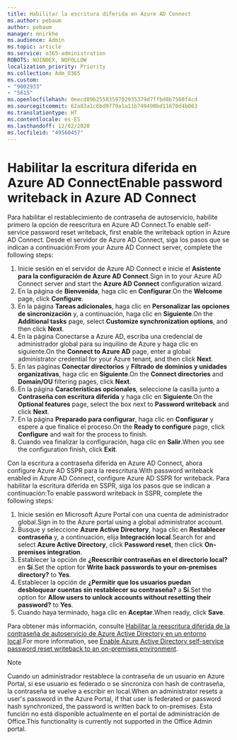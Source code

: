 ```yaml
---
title: Habilitar la escritura diferida en Azure AD Connect
ms.author: pebaum
author: pebaum
manager: mnirkhe
ms.audience: Admin
ms.topic: article
ms.service: o365-administration
ROBOTS: NOINDEX, NOFOLLOW
localization_priority: Priority
ms.collection: Adm_O365
ms.custom:
- "9002933"
- "5615"
ms.openlocfilehash: 0eecd89b2558359702935379d7ffbd8b7508f4cd
ms.sourcegitcommit: 62a83a1c6bd9779a1a11b749490bd11670d4b063
ms.translationtype: HT
ms.contentlocale: es-ES
ms.lasthandoff: 12/02/2020
ms.locfileid: "49560457"
---
```

# <a name="enable-password-writeback-in-azure-ad-connect"></a><span data-ttu-id="3b432-102">Habilitar la escritura diferida en Azure AD Connect</span><span class="sxs-lookup"><span data-stu-id="3b432-102">Enable password writeback in Azure AD Connect</span></span>

<span data-ttu-id="3b432-103">Para habilitar el restablecimiento de contraseña de autoservicio, habilite primero la opción de reescritura en Azure AD Connect.</span><span class="sxs-lookup"><span data-stu-id="3b432-103">To enable self-service password reset writeback, first enable the writeback option in Azure AD Connect.</span></span> <span data-ttu-id="3b432-104">Desde el servidor de Azure AD Connect, siga los pasos que se indican a continuación:</span><span class="sxs-lookup"><span data-stu-id="3b432-104">From your Azure AD Connect server, complete the following steps:</span></span>

1. <span data-ttu-id="3b432-105">Inicie sesión en el servidor de Azure AD Connect e inicie el **Asistente para la configuración de Azure AD Connect**.</span><span class="sxs-lookup"><span data-stu-id="3b432-105">Sign in to your Azure AD Connect server and start the **Azure AD Connect** configuration wizard.</span></span>
2. <span data-ttu-id="3b432-106">En la página de **Bienvenida**, haga clic en **Configurar**.</span><span class="sxs-lookup"><span data-stu-id="3b432-106">On the **Welcome** page, click **Configure**.</span></span>
3. <span data-ttu-id="3b432-107">En la página **Tareas adicionales**, haga clic en **Personalizar las opciones de sincronización** y, a continuación, haga clic en **Siguiente**.</span><span class="sxs-lookup"><span data-stu-id="3b432-107">On the **Additional tasks** page, select **Customize synchronization options**, and then click **Next**.</span></span>
4. <span data-ttu-id="3b432-108">En la página Conectarse a Azure AD, escriba una credencial de administrador global para su inquilino de Azure y haga clic en siguiente.</span><span class="sxs-lookup"><span data-stu-id="3b432-108">On the **Connect to Azure AD** page, enter a global administrator credential for your Azure tenant, and then click **Next**.</span></span>
5. <span data-ttu-id="3b432-109">En las páginas **Conectar directorios** y **Filtrado de dominios y unidades organizativas**, haga clic en **Siguiente**.</span><span class="sxs-lookup"><span data-stu-id="3b432-109">On the **Connect directories** and **Domain/OU** filtering pages, click **Next**.</span></span>
6. <span data-ttu-id="3b432-110">En la página **Características opcionales**, seleccione la casilla junto a **Contraseña con escritura diferida** y haga clic en **Siguiente**.</span><span class="sxs-lookup"><span data-stu-id="3b432-110">On the **Optional features** page, select the box next to **Password writeback** and click **Next**.</span></span>
7. <span data-ttu-id="3b432-111">En la página **Preparado para configurar**, haga clic en **Configurar** y espere a que finalice el proceso.</span><span class="sxs-lookup"><span data-stu-id="3b432-111">On the **Ready to configure** page, click **Configure** and wait for the process to finish.</span></span>
8. <span data-ttu-id="3b432-112">Cuando vea finalizar la configuración, haga clic en **Salir**.</span><span class="sxs-lookup"><span data-stu-id="3b432-112">When you see the configuration finish, click **Exit**.</span></span>

<span data-ttu-id="3b432-113">Con la escritura a contraseña diferida en Azure AD Connect, ahora configure Azure AD SSPR para la reescritura.</span><span class="sxs-lookup"><span data-stu-id="3b432-113">With password writeback enabled in Azure AD Connect, configure Azure AD SSPR for writeback.</span></span>  <span data-ttu-id="3b432-114">Para habilitar la escritura diferida en SSPR, siga los pasos que se indican a continuación:</span><span class="sxs-lookup"><span data-stu-id="3b432-114">To enable password writeback in SSPR, complete the following steps:</span></span>

1. <span data-ttu-id="3b432-115">Inicie sesión en Microsoft Azure Portal con una cuenta de administrador global.</span><span class="sxs-lookup"><span data-stu-id="3b432-115">Sign in to the Azure portal using a global administrator account.</span></span>
2. <span data-ttu-id="3b432-116">Busque y seleccione **Azure Active Directory**, haga clic en **Restablecer contraseña** y, a continuación, elija **Integración local**.</span><span class="sxs-lookup"><span data-stu-id="3b432-116">Search for and select **Azure Active Directory**, click **Password reset**, then click **On-premises integration**.</span></span>
3. <span data-ttu-id="3b432-117">Establecer la opción de **¿Reescribir contraseñas en el directorio local?** en **Sí**.</span><span class="sxs-lookup"><span data-stu-id="3b432-117">Set the option for **Write back passwords to your on-premises directory?** to **Yes**.</span></span>
4. <span data-ttu-id="3b432-118">Establecer la opción de **¿Permitir que los usuarios puedan desbloquear cuentas sin restablecer su contraseña?** a **Sí**.</span><span class="sxs-lookup"><span data-stu-id="3b432-118">Set the option for **Allow users to unlock accounts without resetting their password?** to **Yes**.</span></span>
5. <span data-ttu-id="3b432-119">Cuando haya terminado, haga clic en **Aceptar**.</span><span class="sxs-lookup"><span data-stu-id="3b432-119">When ready, click **Save**.</span></span>

<span data-ttu-id="3b432-120">Para obtener más información, consulte [Habilitar la reescritura diferida de la contraseña de autoservicio de Azure Active Directory en un entorno local](https://docs.microsoft.com/azure/active-directory/authentication/tutorial-enable-sspr-writeback).</span><span class="sxs-lookup"><span data-stu-id="3b432-120">For more information, see [Enable Azure Active Directory self-service password reset writeback to an on-premises environment](https://docs.microsoft.com/azure/active-directory/authentication/tutorial-enable-sspr-writeback).</span></span>

> [!NOTE]
>  <span data-ttu-id="3b432-121">Cuando un administrador restablece la contraseña de un usuario en Azure Portal, si ese usuario es federado o se sincroniza con hash de contraseña, la contraseña se vuelve a escribir en local.</span><span class="sxs-lookup"><span data-stu-id="3b432-121">When an administrator resets a user's password in the Azure Portal, if that user is federated or password hash synchronized, the password is written back to on-premises.</span></span> <span data-ttu-id="3b432-122">Esta función no está disponible actualmente en el portal de administración de Office.</span><span class="sxs-lookup"><span data-stu-id="3b432-122">This functionality is currently not supported in the Office Admin portal.</span></span>